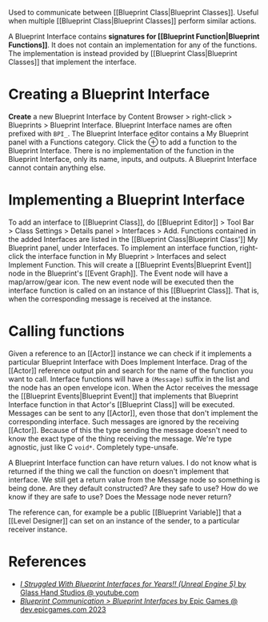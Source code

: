 Used to communicate between [[Blueprint Class|Blueprint Classes]].
Useful when multiple [[Blueprint Class|Blueprint Classes]] perform similar actions.

A Blueprint Interface contains **signatures for [[Blueprint Function|Blueprint Functions]]**.
It does not contain an implementation for any of the functions.
The implementation is instead provided by [[Blueprint Class|Blueprint Classes]] that implement the interface.

# Creating a Blueprint Interface

**Create** a new Blueprint Interface by Content Browser > right-click >  Blueprints > Blueprint Interface.
Blueprint Interface names are often prefixed with `BPI_`.
The Blueprint Interface editor contains a My Blueprint panel with a Functions category.
Click the ⊕ to add a function to the Blueprint Interface.
There is no implementation of the function in the Blueprint Interface, only its name, inputs, and outputs.
A Blueprint Interface cannot contain anything else.

# Implementing a Blueprint Interface

To add an interface to [[Blueprint Class]], do [[Blueprint Editor]] > Tool Bar > Class Settings > Details panel > Interfaces > Add.
Functions contained in the added Interfaces are listed in the [[Blueprint Class|Blueprint Class']] My Blueprint panel, under Interfaces.
To implement an interface function, right-click the interface function in My Blueprint > Interfaces and select Implement Function.
This will create a [[Blueprint Events|Blueprint Event]] node in the Blueprint's [[Event Graph]].
The Event node will have a map/arrow/gear icon.
The new event node will be executed then the interface function is called on an instance of this [[Blueprint Class]].
That is, when the corresponding message is received at the instance.


# Calling functions

Given a reference to an [[Actor]] instance we can check if it implements a particular Blueprint Interface with Does Implement Interface.
Drag of the [[Actor]] reference output pin and search for the name of the function you want to call.
Interface functions will have a `(Message)` suffix in the list and the node has an open envelope icon.
When the Actor receives the message the [[Blueprint Events|Blueprint Event]] that implements that Blueprint Interface function in that Actor's [[Blueprint Class]] will be executed.
Messages can be sent to any [[Actor]], even those that don't implement the corresponding interface.
Such messages are ignored by the receiving [[Actor]].
Because of this the type sending the message doesn't need to know the exact type of the thing receiving the message.
We're type agnostic, just like C `void*`. Completely type-unsafe.

A Blueprint Interface function can have return values.
I do not know what is returned if the thing we call the function on doesn't implement that interface.
We still get a return value from the Message node so something is being done.
Are they default constructed?
Are they safe to use?
How do we know if they are safe to use?
Does the Message node never return?


The reference can, for example be a public [[Blueprint Variable]] that a [[Level Designer]] can set on an instance of the sender, to a particular receiver instance.


# References
- [_I Struggled With Blueprint Interfaces for Years!! (Unreal Engine 5)_ by Glass Hand Studios @ youtube.com](https://www.youtube.com/watch?v=m9416Fi-PJw)
- [_Blueprint Communication > Blueprint Interfaces_ by Epic Games @ dev.epicgames.com 2023](https://dev.epicgames.com/community/learning/courses/LWv/unreal-engine-blueprint-communication/J61E/unreal-engine-blueprint-interfaces)


